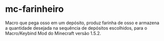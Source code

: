 # mc-farinheiro
Macro que pega osso em um depósito, produz farinha de osso e armazena a quantidade desejada na sequência de depósitos escolhidos, para o Macro/Keybind Mod do Minecraft versão 1.5.2.
